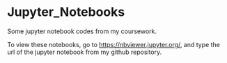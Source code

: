 # Jupyter_Notebooks
Some jupyter notebook codes from my coursework.

To view these notebooks, go to https://nbviewer.jupyter.org/, and type the url of the jupyter notebook from my github repository.
